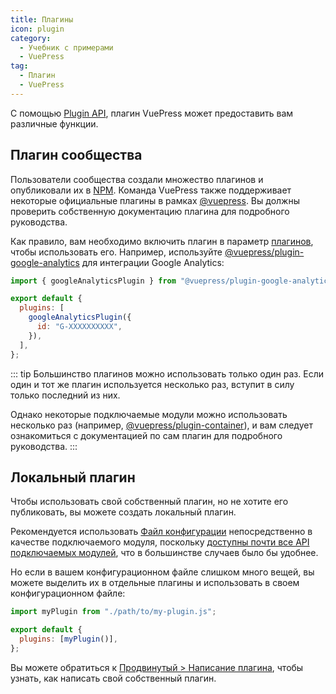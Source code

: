 ```yaml
---
title: Плагины
icon: plugin
category:
  - Учебник с примерами
  - VuePress
tag:
  - Плагин
  - VuePress
---
```


С помощью [Plugin API](https://v2.vuepress.vuejs.org/reference/plugin-api.md), плагин VuePress может предоставить вам различные функции.

## Плагин сообщества

Пользователи сообщества создали множество плагинов и опубликовали их в [NPM](https://www.npmjs.com/search?q=keywords:vuepress-plugin). Команда VuePress также поддерживает некоторые официальные плагины в рамках [@vuepress](https://www.npmjs.com/search?q=%40vuepress%20keywords%3Aplugin). Вы должны проверить собственную документацию плагина для подробного руководства.

Как правило, вам необходимо включить плагин в параметр [плагинов](https://v2.vuepress.vuejs.org/reference/config.html#plugins), чтобы использовать его. Например, используйте [@vuepress/plugin-google-analytics](https://v2.vuepress.vuejs.org/reference/plugin/google-analytics.html) для интеграции Google Analytics:

```js
import { googleAnalyticsPlugin } from "@vuepress/plugin-google-analytics";

export default {
  plugins: [
    googleAnalyticsPlugin({
      id: "G-XXXXXXXXXX",
    }),
  ],
};
```

::: tip
Большинство плагинов можно использовать только один раз. Если один и тот же плагин используется несколько раз, вступит в силу только последний из них.

Однако некоторые подключаемые модули можно использовать несколько раз (например, [@vuepress/plugin-container](https://v2.vuepress.vuejs.org/reference/plugin/container.html)), и вам следует ознакомиться с документацией по сам плагин для подробного руководства.
:::

## Локальный плагин

Чтобы использовать свой собственный плагин, но не хотите его публиковать, вы можете создать локальный плагин.

Рекомендуется использовать [Файл конфигурации](./config.md#файл-конфигурации) непосредственно в качестве подключаемого модуля, поскольку [доступны почти все API подключаемых модулей](https://v2.vuepress.vuejs.org/reference/config.html#plugin-api), что в большинстве случаев было бы удобнее.

Но если в вашем конфигурационном файле слишком много вещей, вы можете выделить их в отдельные плагины и использовать в своем конфигурационном файле:

```js
import myPlugin from "./path/to/my-plugin.js";

export default {
  plugins: [myPlugin()],
};
```

Вы можете обратиться к [Продвинутый > Написание плагина](https://v2.vuepress.vuejs.org/advanced/plugin.html), чтобы узнать, как написать свой собственный плагин.
